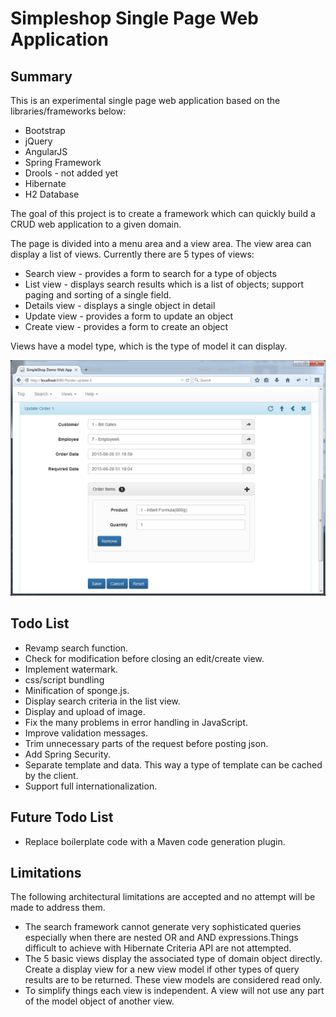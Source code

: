 Simpleshop Single Page Web Application
=======

Summary
-----------
This is an experimental single page web application based on the libraries/frameworks below:

* Bootstrap
* jQuery
* AngularJS
* Spring Framework
* Drools - not added yet
* Hibernate
* H2 Database

The goal of this project is to create a framework which can quickly build a CRUD web application to a given domain. 

The page is divided into a menu area and a view area. The view area can display a list of views. Currently there are 5 types of views:
* Search view - provides a form to search for a type of objects
* List view - displays search results which is a list of objects; support paging and sorting of a single field.
* Details view - displays a single object in detail
* Update view - provides a form to update an object
* Create view - provides a form to create an object

Views have a model type, which is the type of model it can display.

<img src="img/screenshot1.png">

Todo List
-----------
 * Revamp search function.
 * Check for modification before closing an edit/create view.
 * Implement watermark.
 * css/script bundling
 * Minification of sponge.js.
 * Display search criteria in the list view.
 * Display and upload of image.
 * Fix the many problems in error handling in JavaScript.
 * Improve validation messages.
 * Trim unnecessary parts of the request before posting json.
 * Add Spring Security.
 * Separate template and data. This way a type of template can be cached by the client.
 * Support full internationalization.

Future Todo List 
-----------
 * Replace boilerplate code with a Maven code generation plugin.

Limitations
-----------
The following architectural limitations are accepted and no attempt will be made to address them.

* The search framework cannot generate very sophisticated queries especially when there are nested OR and AND expressions.Things difficult to achieve with Hibernate Criteria API are not attempted.
* The 5 basic views display the associated type of domain object directly. Create a display view for a new view model if other types of query results are to be returned. These view models are considered read only. 
* To simplify things each view is independent. A view will not use any part of the model object of another view. 







